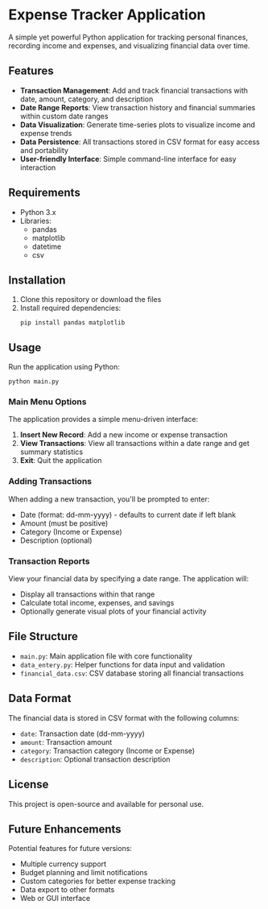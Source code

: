 # Expense Tracker Application

A simple yet powerful Python application for tracking personal finances, recording income and expenses, and visualizing financial data over time.

## Features

- **Transaction Management**: Add and track financial transactions with date, amount, category, and description
- **Date Range Reports**: View transaction history and financial summaries within custom date ranges
- **Data Visualization**: Generate time-series plots to visualize income and expense trends
- **Data Persistence**: All transactions stored in CSV format for easy access and portability
- **User-friendly Interface**: Simple command-line interface for easy interaction

## Requirements

- Python 3.x
- Libraries:
  - pandas
  - matplotlib
  - datetime
  - csv

## Installation

1. Clone this repository or download the files
2. Install required dependencies:
   ```
   pip install pandas matplotlib
   ```

## Usage

Run the application using Python:

```
python main.py
```

### Main Menu Options

The application provides a simple menu-driven interface:

1. **Insert New Record**: Add a new income or expense transaction
2. **View Transactions**: View all transactions within a date range and get summary statistics
3. **Exit**: Quit the application

### Adding Transactions

When adding a new transaction, you'll be prompted to enter:
- Date (format: dd-mm-yyyy) - defaults to current date if left blank
- Amount (must be positive)
- Category (Income or Expense)
- Description (optional)

### Transaction Reports

View your financial data by specifying a date range. The application will:
- Display all transactions within that range
- Calculate total income, expenses, and savings
- Optionally generate visual plots of your financial activity

## File Structure

- `main.py`: Main application file with core functionality
- `data_entery.py`: Helper functions for data input and validation
- `financial_data.csv`: CSV database storing all financial transactions

## Data Format

The financial data is stored in CSV format with the following columns:
- `date`: Transaction date (dd-mm-yyyy)
- `amount`: Transaction amount
- `category`: Transaction category (Income or Expense)
- `description`: Optional transaction description

## License

This project is open-source and available for personal use.

## Future Enhancements

Potential features for future versions:
- Multiple currency support
- Budget planning and limit notifications
- Custom categories for better expense tracking
- Data export to other formats
- Web or GUI interface
